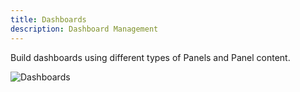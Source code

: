 ```yaml
---
title: Dashboards
description: Dashboard Management
---
```


Build dashboards using different types of Panels and Panel content.  


![Dashboards](/img/examples/dashboards.gif)  
